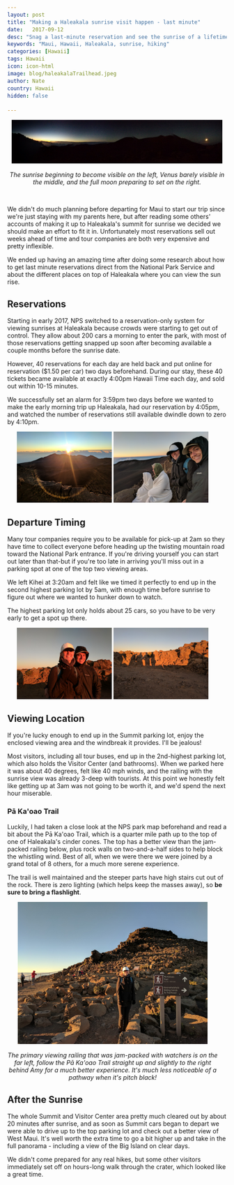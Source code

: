 ```yaml
---
layout: post
title: "Making a Haleakala sunrise visit happen - last minute"
date:   2017-09-12
desc: "Snag a last-minute reservation and see the sunrise of a lifetime."
keywords: "Maui, Hawaii, Haleakala, sunrise, hiking"
categories: [Hawaii]
tags: Hawaii
icon: icon-html
image: blog/haleakalaTrailhead.jpeg
author: Nate
country: Hawaii
hidden: false

---
```


<div style="text-align: center;"><a href="/static/assets/img/blog/haleakalaPanorama.jpeg" target="_blank"><img src="/static/assets/img/blog/haleakalaPanorama.jpeg" style="max-width: calc(100% - 20px);"></a>
<p><i>The sunrise beginning to become visible on the left, Venus barely visible in the middle, and the full moon preparing to set on the right.</i></p></div>
<br> 

We didn't do much planning before departing for Maui to start our trip since we're just staying with my parents here, but after reading some others' accounts of making it up to Haleakala's summit for sunrise we decided we should make an effort to fit it in. Unfortunately most reservations sell out weeks ahead of time and tour companies are both very expensive and pretty inflexible.

We ended up having an amazing time after doing some research about how to get last minute reservations direct from the National Park Service and about the different places on top of Haleakala where you can view the sun rise.

## <i class="fa fa-check-square" aria-hidden="true" style="color:#2495C4;"></i> Reservations

Starting in early 2017, NPS switched to a reservation-only system for viewing sunrises at Haleakala because crowds were starting to get out of control. They allow about 200 cars a morning to enter the park, with most of those reservations getting snapped up soon after becoming available a couple months before the sunrise date.

However, 40 reservations for each day are held back and put online for reservation ($1.50 per car) two days beforehand. During our stay, these 40 tickets became available at exactly 4:00pm Hawaii Time each day, and sold out within 10-15 minutes.

We successfully set an alarm for 3:59pm two days before we wanted to make the early morning trip up Haleakala, had our reservation by 4:05pm, and watched the number of reservations still available dwindle down to zero by 4:10pm.

<div style="text-align: center; max-width: calc(100% - 20px);"><a href="/static/assets/img/blog/haleakalaLensFlare.jpeg" target="_blank"><img src="/static/assets/img/blog/haleakalaLensFlare.jpeg" width="45%"></a> <a href="/static/assets/img/blog/haleakalaBundledUp.jpeg" target="_blank"><img src="/static/assets/img/blog/haleakalaBundledUp.jpeg" width="45%"></a> </div>

## <i class="fa fa-check-square" aria-hidden="true" style="color:#2495C4;"></i> Departure Timing

Many tour companies require you to be available for pick-up at 2am so they have time to collect everyone before heading up the twisting mountain road toward the National Park entrance. If you're driving yourself you can start out later than that-but if you're too late in arriving you'll miss out in a parking spot at one of the top two viewing areas.

We left Kihei at 3:20am and felt like we timed it perfectly to end up in the second highest parking lot by 5am, with enough time before sunrise to figure out where we wanted to hunker down to watch.

The highest parking lot only holds about 25 cars, so you have to be very early to get a spot up there.

<div style="text-align: center; max-width: calc(100% - 20px);"><a href="/static/assets/img/blog/haleakalaSunriseGlow.jpeg" target="_blank"><img src="/static/assets/img/blog/haleakalaSunriseGlow.jpeg" width="45%"></a> <a href="/static/assets/img/blog/haleakalaSunriseShadows.jpeg" target="_blank"><img src="/static/assets/img/blog/haleakalaSunriseShadows.jpeg" width="45%"></a></div>

## <i class="fa fa-check-square" aria-hidden="true" style="color:#2495C4;"></i> Viewing Location

If you're lucky enough to end up in the Summit parking lot, enjoy the enclosed viewing area and the windbreak it provides. I'll be jealous!

Most visitors, including all tour buses, end up in the 2nd-highest parking lot, which also holds the Visitor Center (and bathrooms). When we parked here it was about 40 degrees, felt like 40 mph winds, and the railing with the sunrise view was already 3-deep with tourists. At this point we honestly felt like getting up at 3am was not going to be worth it, and we'd spend the next hour miserable.

### Pā Ka'oao Trail

Luckily, I had taken a close look at the NPS park map beforehand and read a bit about the Pā Ka'oao Trail, which is a quarter mile path up to the top of one of Haleakala's cinder cones. The top has a better view than the jam-packed railing below, plus rock walls on two-and-a-half sides to help block the whistling wind. Best of all, when we were there we were joined by a grand total of 8 others, for a much more serene experience.

The trail is well maintained and the steeper parts have high stairs cut out of the rock. There is zero lighting (which helps keep the masses away), so **be sure to bring a flashlight**.

<div style="text-align: center; max-width: calc(100% - 20px);"><a href="/static/assets/img/blog/haleakalaTrailhead.jpeg" target="_blank"><img src="/static/assets/img/blog/haleakalaTrailhead.jpeg" width="90%"></a>
<p><i>The primary viewing railing that was jam-packed with watchers is on the far left, follow the Pā Ka'oao Trail straight up and slightly to the right behind Amy for a much better experience. It's much less noticeable of a pathway when it's pitch black!</i></p></div>

## <i class="fa fa-check-square" aria-hidden="true" style="color:#2495C4;"></i> After the Sunrise

The whole Summit and Visitor Center area pretty much cleared out by about 20 minutes after sunrise, and as soon as Summit cars began to depart we were able to drive up to the top parking lot and check out a better view of West Maui. It's well worth the extra time to go a bit higher up and take in the full panorama - including a view of the Big Island on clear days.

We didn't come prepared for any real hikes, but some other visitors immediately set off on hours-long walk through the crater, which looked like a great time.
